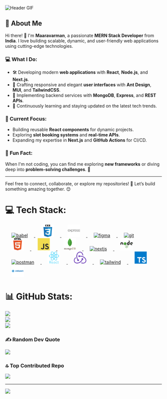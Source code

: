 <img src="https://img.itch.zone/aW1nLzEzMTEzOTAyLmdpZg==/original/YsUYah.gif" alt="Header GIF" width="1000" height="400">
<h2>🌟 About Me</h2>

<p>Hi there! 👋 I'm <strong>Maaravarman</strong>, a passionate <strong>MERN Stack Developer</strong> from <strong>India</strong>. I love building scalable, dynamic, and user-friendly web applications using cutting-edge technologies.</p>

<h3>💻 What I Do:</h3>
<ul>
  <li>🛠️ Developing modern <strong>web applications</strong> with <strong>React</strong>, <strong>Node.js</strong>, and <strong>Next.js</strong>.</li>
  <li>🎨 Crafting responsive and elegant <strong>user interfaces</strong> with <strong>Ant Design</strong>, <strong>MUI</strong>, and <strong>TailwindCSS</strong>.</li>
  <li>🚀 Implementing backend services with <strong>MongoDB</strong>, <strong>Express</strong>, and <strong>REST APIs</strong>.</li>
  <li>🌱 Continuously learning and staying updated on the latest tech trends.</li>
</ul>

<h3>🔭 Current Focus:</h3>
<ul>
  <li>Building reusable <strong>React components</strong> for dynamic projects.</li>
  <li>Exploring <strong>slot booking systems</strong> and <strong>real-time APIs</strong>.</li>
  <li>Expanding my expertise in <strong>Next.js</strong> and <strong>GitHub Actions</strong> for CI/CD.</li>
</ul>

<h3>🎯 Fun Fact:</h3>
<p>When I'm not coding, you can find me exploring <strong>new frameworks</strong> or diving deep into <strong>problem-solving challenges</strong>. 🚀</p>

---

<p>Feel free to connect, collaborate, or explore my repositories! 🌟 Let’s build something amazing together. 😊</p>

# 💻 Tech Stack:
<p align="left"> 
  <a href="https://babeljs.io/" target="_blank" rel="noreferrer"> 
    <img src="https://www.vectorlogo.zone/logos/babeljs/babeljs-icon.svg" alt="babel" width="40" height="40" style="margin: 0 20px;" /> 
  </a> 
  <a href="https://www.w3schools.com/css/" target="_blank" rel="noreferrer"> 
    <img src="https://raw.githubusercontent.com/devicons/devicon/master/icons/css3/css3-original-wordmark.svg" alt="css3" width="40" height="40" style="margin: 0 20px;" />
  </a> 
  <a href="https://expressjs.com" target="_blank" rel="noreferrer"> 
    <img src="https://raw.githubusercontent.com/devicons/devicon/master/icons/express/express-original-wordmark.svg" alt="express" width="40" height="40" style="margin: 0 20px;" />
  </a> 
  <a href="https://www.figma.com/" target="_blank" rel="noreferrer"> 
    <img src="https://www.vectorlogo.zone/logos/figma/figma-icon.svg" alt="figma" width="40" height="40" style="margin: 0 20px;" />
  </a> 
  <a href="https://git-scm.com/" target="_blank" rel="noreferrer"> 
    <img src="https://www.vectorlogo.zone/logos/git-scm/git-scm-icon.svg" alt="git" width="40" height="40" style="margin: 0 20px;" />
  </a> 
  <a href="https://www.w3.org/html/" target="_blank" rel="noreferrer"> 
    <img src="https://raw.githubusercontent.com/devicons/devicon/master/icons/html5/html5-original-wordmark.svg" alt="html5" width="40" height="40" style="margin: 0 20px;" />
  </a> 
  <a href="https://developer.mozilla.org/en-US/docs/Web/JavaScript" target="_blank" rel="noreferrer"> 
    <img src="https://raw.githubusercontent.com/devicons/devicon/master/icons/javascript/javascript-original.svg" alt="javascript" width="40" height="40" style="margin: 0 20px;" />
  </a> 
  <a href="https://www.mongodb.com/" target="_blank" rel="noreferrer"> 
    <img src="https://raw.githubusercontent.com/devicons/devicon/master/icons/mongodb/mongodb-original-wordmark.svg" alt="mongodb" width="40" height="40" style="margin: 0 20px;" />
  </a> 
  <a href="https://nextjs.org/" target="_blank" rel="noreferrer"> 
    <img src="https://cdn.worldvectorlogo.com/logos/nextjs-2.svg" alt="nextjs" width="40" height="40" style="margin: 0 20px;" />
  </a> 
  <a href="https://nodejs.org" target="_blank" rel="noreferrer"> 
    <img src="https://raw.githubusercontent.com/devicons/devicon/master/icons/nodejs/nodejs-original-wordmark.svg" alt="nodejs" width="40" height="40" style="margin: 0 20px;" />
  </a> 
  <a href="https://postman.com" target="_blank" rel="noreferrer"> 
    <img src="https://www.vectorlogo.zone/logos/getpostman/getpostman-icon.svg" alt="postman" width="40" height="40" style="margin: 0 20px;" />
  </a> 
  <a href="https://reactjs.org/" target="_blank" rel="noreferrer"> 
    <img src="https://raw.githubusercontent.com/devicons/devicon/master/icons/react/react-original-wordmark.svg" alt="react" width="40" height="40" style="margin: 0 20px;" />
  </a> 
  <a href="https://redux.js.org" target="_blank" rel="noreferrer"> 
    <img src="https://raw.githubusercontent.com/devicons/devicon/master/icons/redux/redux-original.svg" alt="redux" width="40" height="40" style="margin: 0 20px;" />
  </a> 
  <a href="https://tailwindcss.com/" target="_blank" rel="noreferrer"> 
    <img src="https://www.vectorlogo.zone/logos/tailwindcss/tailwindcss-icon.svg" alt="tailwind" width="40" height="40" style="margin: 0 20px;" />
  </a> 
  <a href="https://www.typescriptlang.org/" target="_blank" rel="noreferrer"> 
    <img src="https://raw.githubusercontent.com/devicons/devicon/master/icons/typescript/typescript-original.svg" alt="typescript" width="40" height="40" style="margin: 0 20px;" />
  </a> 
  <a href="https://webpack.js.org" target="_blank" rel="noreferrer"> 
    <img src="https://raw.githubusercontent.com/devicons/devicon/d00d0969292a6569d45b06d3f350f463a0107b0d/icons/webpack/webpack-original-wordmark.svg" alt="webpack" width="40" height="40" style="margin: 0 20px;" />
  </a> 
</p>


# 📊 GitHub Stats:
![](https://github-readme-stats.vercel.app/api?username=maara16&theme=radical&hide_border=false&include_all_commits=true&count_private=true)<br/>
![](https://github-readme-streak-stats.herokuapp.com/?user=maara16&theme=radical&hide_border=false)<br/>
![](https://github-readme-stats.vercel.app/api/top-langs/?username=maara16&theme=radical&hide_border=false&include_all_commits=true&count_private=true&layout=compact)



### ✍️ Random Dev Quote
![](https://quotes-github-readme.vercel.app/api?type=horizontal&theme=radical)

### 🔝 Top Contributed Repo
![](https://github-contributor-stats.vercel.app/api?username=maara16&limit=5&theme=dark&combine_all_yearly_contributions=true)

---
[![](https://visitcount.itsvg.in/api?id=maara16&icon=1&color=0)](https://visitcount.itsvg.in)

<!-- Proudly created with GPRM ( https://gprm.itsvg.in ) -->
